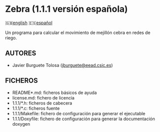 Zebra (1.1.1 versión española)
==============================

:uk:[english](README.md) :es:[español](README.es.md)

Un programa para calcular el movimiento de mejillón cebra en redes de riego.

AUTORES
-------

* Javier Burguete Tolosa (jburguete@eead.csic.es)

FICHEROS
--------

* README\*.md: ficheros básicos de ayuda
* license.md: fichero de licencia
* 1.1.1/\*.h: ficheros de cabecera
* 1.1.1/\*.c: ficheros fuente
* 1.1.1/Makefile: fichero de configuración para generar el ejecutable
* 1.1.1/Doxyfile: fichero de configuración para generar la documentación doxygen
